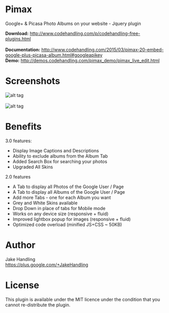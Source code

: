 Pimax
======

Google+ & Picasa Photo Albums on your website - Jquery plugin 

<b>Download:</b> http://www.codehandling.com/p/codehandling-free-plugins.html <br>
<br>
<b>Documentation:</b> http://www.codehandling.com/2015/03/pimax-20-embed-google-plus-picasa-album.html#googleapikey<br>
<b>Demo:</b> http://demos.codehandling.com/pimax_demo/pimax_live_edit.html<br>

Screenshots
========

![alt tag](https://2.bp.blogspot.com/-CZbdSEDtGfI/V3ITVzI38vI/AAAAAAAACBE/9kQpHT1gCu0yOPORzZXStqqi0Qkryg5eQCLcB/s1600/pmax_screen1.png)
<br><br>
![alt tag](https://2.bp.blogspot.com/-RSYz66Hn9-w/V3ITV96qAbI/AAAAAAAACBA/Izy5c83xBAogdBXIHm1U9qZpBwN3NWFqgCLcB/s1600/pmax_screen2.png)


Benefits
========

3.0 features:
- Display Image Captions and Descriptions 
- Ability to exclude albums from the Album Tab 
- Added Search Box for searching your photos
- Upgraded All Skins

2.0 features
- A Tab to display all Photos of the Google User / Page
- A Tab to display all Albums of the Google User / Page
- Add more Tabs - one for each Album you want
- Grey and White Skins available
- Drop Down in place of tabs for Mobile mode
- Works on any device size (responsive + fluid)
- Improved lightbox popup for images (responsive + fluid)
- Optimized code overload (minified JS+CSS ~ 50KB)

Author
======
Jake Handling<br>
https://plus.google.com/+JakeHandling

License
=======
This plugin is available under the MIT licence under the condition that you cannot re-distribute the plugin.
